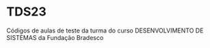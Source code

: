 # TDS23
Códigos de aulas de teste da turma do curso DESENVOLVIMENTO DE SISTEMAS da Fundação Bradesco
